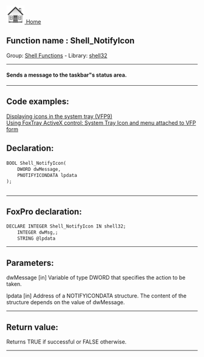 [<img src="../../images/home.png"> Home ](https://github.com/VFPX/Win32API)  

## Function name : Shell_NotifyIcon
Group: [Shell Functions](../../functions_group.md#Shell_Functions)  -  Library: [shell32](../../Libraries.md#shell32)  
***  


#### Sends a message to the taskbar"s status area.
***  


## Code examples:
[Displaying icons in the system tray (VFP9)](../../samples/sample_235.md)  
[Using FoxTray ActiveX control: System Tray Icon and menu attached to VFP form](../../samples/sample_336.md)  

## Declaration:
```foxpro  
BOOL Shell_NotifyIcon(
    DWORD dwMessage,
    PNOTIFYICONDATA lpdata
);
  
```  
***  


## FoxPro declaration:
```foxpro  
DECLARE INTEGER Shell_NotifyIcon IN shell32;
	INTEGER dwMsg,;
	STRING @lpdata  
```  
***  


## Parameters:
dwMessage 
[in] Variable of type DWORD that specifies the action to be taken. 

lpdata 
[in] Address of a NOTIFYICONDATA structure. The content of the structure depends on the value of dwMessage.   
***  


## Return value:
Returns TRUE if successful or FALSE otherwise.  
***  

